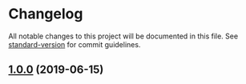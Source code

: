# Changelog

All notable changes to this project will be documented in this file. See [standard-version](https://github.com/conventional-changelog/standard-version) for commit guidelines.

## [1.0.0](https://github.com/ffxiv-teamcraft/simulator/compare/v0.0.2...v1.0.0) (2019-06-15)
